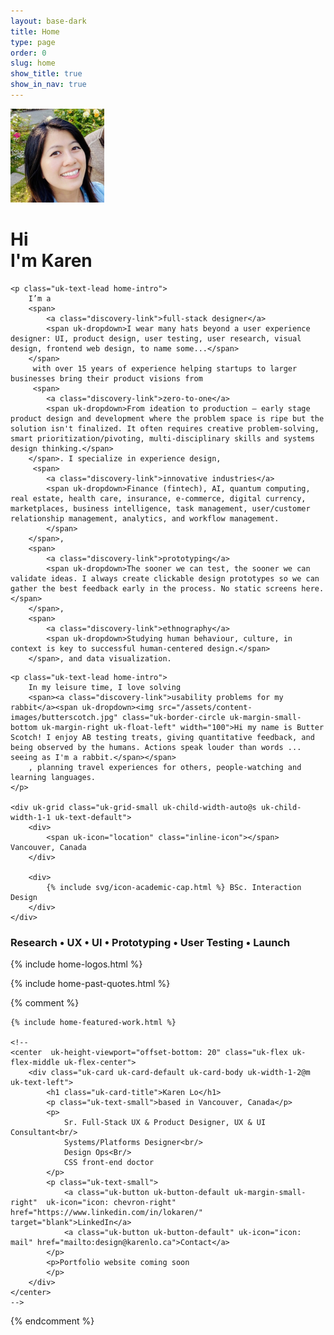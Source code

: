 ```yaml
---
layout: base-dark
title: Home
type: page
order: 0
slug: home
show_title: true
show_in_nav: true
---
```


<div class="uk-container uk-container-xsmall uk-margin-large-top">
    <div uk-grid class="uk-grid-medium uk-margin-large-bottom">
        <div class="uk-width-auto"><img src="/assets/content-images/profile.jpg" width="150" class="uk-border-circle  uk-height-max-small" alt="photo"></div>
        <h1>
            Hi <br> I'm Karen</h1>
    </div>

    <p class="uk-text-lead home-intro">
        I’m a
        <span>
            <a class="discovery-link">full-stack designer</a>
            <span uk-dropdown>I wear many hats beyond a user experience designer: UI, product design, user testing, user research, visual design, frontend web design, to name some...</span>
        </span>
         with over 15 years of experience helping startups to larger businesses bring their product visions from
         <span>
            <a class="discovery-link">zero-to-one</a>
            <span uk-dropdown>From ideation to production – early stage product design and development where the problem space is ripe but the solution isn't finalized. It often requires creative problem-solving, smart prioritization/pivoting, multi-disciplinary skills and systems design thinking.</span>
        </span>. I specialize in experience design,
         <span>
            <a class="discovery-link">innovative industries</a>
            <span uk-dropdown>Finance (fintech), AI, quantum computing, real estate, health care, insurance, e-commerce, digital currency, marketplaces, business intelligence, task management, user/customer relationship management, analytics, and workflow management.
            </span>
        </span>,
        <span>
            <a class="discovery-link">prototyping</a>
            <span uk-dropdown>The sooner we can test, the sooner we can validate ideas. I always create clickable design prototypes so we can gather the best feedback early in the process. No static screens here.</span>
        </span>,
        <span>
            <a class="discovery-link">ethnography</a>
            <span uk-dropdown>Studying human behaviour, culture, in context is key to successful human-centered design.</span>
        </span>, and data visualization.

</p>

    <p class="uk-text-lead home-intro">
        In my leisure time, I love solving
        <span><a class="discovery-link">usability problems for my rabbit</a><span uk-dropdown><img src="/assets/content-images/butterscotch.jpg" class="uk-border-circle uk-margin-small-bottom uk-margin-right uk-float-left" width="100">Hi my name is Butter Scotch! I enjoy AB testing treats, giving quantitative feedback, and being observed by the humans. Actions speak louder than words ... seeing as I'm a rabbit.</span></span>
        , planning travel experiences for others, people-watching and learning languages.
    </p>

    <div uk-grid class="uk-grid-small uk-child-width-auto@s uk-child-width-1-1 uk-text-default">
        <div>
            <span uk-icon="location" class="inline-icon"></span> Vancouver, Canada
        </div>

        <div>
            {% include svg/icon-academic-cap.html %} BSc. Interaction Design
        </div>
    </div>

</div>

<h3 class="uk-text-center uk-container">Research • UX • UI • Prototyping • User Testing • Launch</h3>

{% include home-logos.html %}

{% include home-past-quotes.html %}

{% comment %}

    {% include home-featured-work.html %}

    <!--
    <center  uk-height-viewport="offset-bottom: 20" class="uk-flex uk-flex-middle uk-flex-center">
        <div class="uk-card uk-card-default uk-card-body uk-width-1-2@m uk-text-left">
            <h1 class="uk-card-title">Karen Lo</h1>
            <p class="uk-text-small">based in Vancouver, Canada</p>
            <p>
                Sr. Full-Stack UX & Product Designer, UX & UI Consultant<br/>
                Systems/Platforms Designer<br/>
                Design Ops<Br/>
                CSS front-end doctor
            </p>
            <p class="uk-text-small">
                <a class="uk-button uk-button-default uk-margin-small-right"  uk-icon="icon: chevron-right" href="https://www.linkedin.com/in/lokaren/" target="blank">LinkedIn</a>
                <a class="uk-button uk-button-default" uk-icon="icon: mail" href="mailto:design@karenlo.ca">Contact</a>
            </p>
            <p>Portfolio website coming soon
            </p>
        </div>
    </center>
    -->

{% endcomment %}

